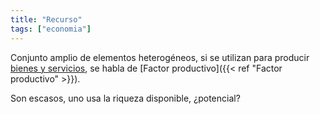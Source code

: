 ```yaml
---
title: "Recurso"
tags: ["economia"]
---
```

Conjunto amplio de elementos heterogéneos, si se utilizan para producir [bienes y servicios](#), se habla de [Factor productivo]({{< ref "Factor productivo" >}}).

Son escasos, uno usa la riqueza disponible, ¿potencial?